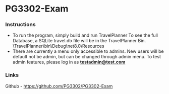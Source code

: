 # PG3302-Exam

### Instructions

- To run the program, simply build and run TravelPlanner
To see the full Database, a SQLite travel.db file will be in the TravelPlanner Bin. 
\TravelPlanner\bin\Debug\net8.0\Resources
- There are currently a menu only accessible to admins. New users will be default not be admin, but can be changed through admin menu. To test admin features, please log in as **testadmin@test.com**

### Links

Github - https://github.com/PG3302/PG3302-Exam
